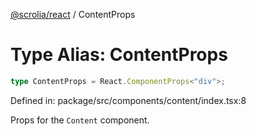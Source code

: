 [@scrolia/react](../README.md) / ContentProps

# Type Alias: ContentProps

```ts
type ContentProps = React.ComponentProps<"div">;
```

Defined in: package/src/components/content/index.tsx:8

Props for the `Content` component.
